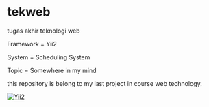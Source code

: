 # tekweb
tugas akhir teknologi web

Framework = Yii2

System    = Scheduling System <br>

Topic     = Somewhere in my mind

this repository is belong to my last project in course web technology.

[![Yii2](https://img.shields.io/badge/Powered_by-Yii_Framework-green.svg?style=flat)](http://www.yiiframework.com/)

